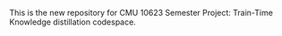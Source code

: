 This is the new repository for CMU 10623 Semester Project: Train-Time Knowledge distillation codespace. 
